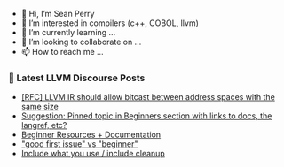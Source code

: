 - 👋 Hi, I’m Sean Perry
- 👀 I’m interested in compilers (c++, COBOL, llvm)
- 🌱 I’m currently learning ...
- 💞️ I’m looking to collaborate on ...
- 📫 How to reach me ...

<!---
s66perry/s66perry is a ✨ special ✨ repository because its `README.md` (this file) appears on your GitHub profile.
You can click the Preview link to take a look at your changes.
--->
### 📕 Latest LLVM Discourse Posts

<!-- DISCOURSE-LLVM:START -->
- [[RFC] LLVM IR should allow bitcast between address spaces with the same size](https://llvm.discourse.group/t/rfc-llvm-ir-should-allow-bitcast-between-address-spaces-with-the-same-size/5759/2)
- [Suggestion: Pinned topic in Beginners section with links to docs, the langref, etc?](https://llvm.discourse.group/t/suggestion-pinned-topic-in-beginners-section-with-links-to-docs-the-langref-etc/5358/6)
- [Beginner Resources + Documentation](https://llvm.discourse.group/t/beginner-resources-documentation/5872/1)
- [&quot;good first issue&quot; vs &quot;beginner&quot;](https://llvm.discourse.group/t/good-first-issue-vs-beginner/5850/4)
- [Include what you use / include cleanup](https://llvm.discourse.group/t/include-what-you-use-include-cleanup/5831/8)
<!-- DISCOURSE-LLVM:END -->
